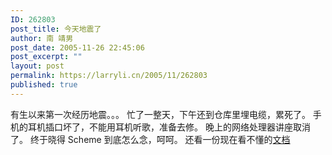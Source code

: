 ```yaml
---
ID: 262803
post_title: 今天地震了
author: 南 靖男
post_date: 2005-11-26 22:45:06
post_excerpt: ""
layout: post
permalink: https://larryli.cn/2005/11/262803
published: true
---
```

有生以来第一次经历地震。。。
忙了一整天，下午还到仓库里埋电缆，累死了。
手机的耳机插口坏了，不能用耳机听歌，准备去修。
晚上的网络处理器讲座取消了。
终于晓得 Scheme 到底怎么念，呵呵。
还看一份现在看不懂的<a href="http://mhss.nease.net/scheme/scheme.html">文档</a>